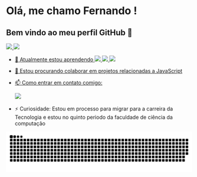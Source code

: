 # Olá, me chamo Fernando !
## Bem vindo ao meu perfil GitHub 👋

<div>
<a href="https://github.com/seu-usuário-aqui">
<img loading="lazy" height="180em" src="https://github-readme-stats.vercel.app/api/top-langs/?username=wargreymon1997&layout=compact&langs_count=7&theme=dracula"/>
<img loading="lazy" height="180em" src="https://github-readme-stats.vercel.app/api?username=wargreymon1997&show_icons=true&theme=dracula&include_all_commits=true&count_private=true"/>
</div>


- 🌱 Atualmente estou aprendendo
  <img src="https://cdn.jsdelivr.net/gh/devicons/devicon/icons/html5/html5-original-wordmark.svg"  width="40px" />
  <img src="https://cdn.jsdelivr.net/gh/devicons/devicon/icons/css3/css3-original-wordmark.svg" width="40px" />
  <img src="https://cdn.jsdelivr.net/gh/devicons/devicon/icons/javascript/javascript-original.svg" width="40px" />
  
          
       
- 👯 Estou procurando colaborar em projetos relacionadas a JavaScript
- 📫 Como entrar em contato comigo: <p></p> <a href = "mailto:contato@augustofernando069@gmail.com"><img loading="lazy" src="https://img.shields.io/badge/Gmail-D14836?style=for-the-badge&logo=gmail&logoColor=white" target="_blank"></a>
- ⚡ Curiosidade: Estou em processo para migrar para a carreira da Tecnologia e estou no quinto periodo da faculdade de ciência da computação

![Snake animation](https://github.com/wargreymon1997/wargreymon1997/blob/output/github-contribution-grid-snake.svg)
